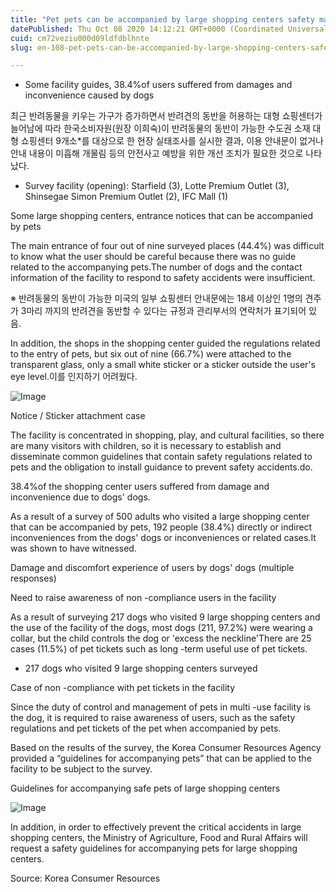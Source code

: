 ```yaml
---
title: "Pet pets can be accompanied by large shopping centers safety management"
datePublished: Thu Oct 08 2020 14:12:21 GMT+0000 (Coordinated Universal Time)
cuid: cm72veziu000d09ldfdblhnte
slug: en-108-pet-pets-can-be-accompanied-by-large-shopping-centers-safety-management

---
```



- Some facility guides, 38.4%of users suffered from damages and inconvenience caused by dogs

최근 반려동물을 키우는 가구가 증가하면서 반려견의 동반을 허용하는 대형 쇼핑센터가 늘어남에 따라 한국소비자원(원장 이희숙)이 반려동물의 동반이 가능한 수도권 소재 대형 쇼핑센터 9개소*를 대상으로 한 현장 실태조사를 실시한 결과, 이용 안내문이 없거나 안내 내용이 미흡해 개물림 등의 안전사고 예방을 위한 개선 조치가 필요한 것으로 나타났다.

* Survey facility (opening): Starfield (3), Lotte Premium Outlet (3), Shinsegae Simon Premium Outlet (2), IFC Mall (1)

Some large shopping centers, entrance notices that can be accompanied by pets

The main entrance of four out of nine surveyed places (44.4%) was difficult to know what the user should be careful because there was no guide related to the accompanying pets.The number of dogs and the contact information of the facility to respond to safety accidents were insufficient.

※ 반려동물의 동반이 가능한 미국의 일부 쇼핑센터 안내문에는 18세 이상인 1명의 견주가 3마리 까지의 반려견을 동반할 수 있다는 규정과 관리부서의 연락처가 표기되어 있음.

In addition, the shops in the shopping center guided the regulations related to the entry of pets, but six out of nine (66.7%) were attached to the transparent glass, only a small white sticker or a sticker outside the user's eye level.이를 인지하기 어려웠다.

![Image](https://cdn.hashnode.com/res/hashnode/image/upload/v1739422781192/accefd82-d616-4eca-adc9-a11c3e12c84b.png)

Notice / Sticker attachment case

The facility is concentrated in shopping, play, and cultural facilities, so there are many visitors with children, so it is necessary to establish and disseminate common guidelines that contain safety regulations related to pets and the obligation to install guidance to prevent safety accidents.do.

38.4%of the shopping center users suffered from damage and inconvenience due to dogs' dogs.

As a result of a survey of 500 adults who visited a large shopping center that can be accompanied by pets, 192 people (38.4%) directly or indirect inconveniences from the dogs' dogs or inconveniences or related cases.It was shown to have witnessed.

Damage and discomfort experience of users by dogs' dogs (multiple responses)

Need to raise awareness of non -compliance users in the facility

As a result of surveying 217 dogs who visited 9 large shopping centers and the use of the facility of the dogs, most dogs (211, 97.2%) were wearing a collar, but the child controls the dog or 'excess the neckline'There are 25 cases (11.5%) of pet tickets such as long -term useful use of pet tickets.

* 217 dogs who visited 9 large shopping centers surveyed

Case of non -compliance with pet tickets in the facility

Since the duty of control and management of pets in multi -use facility is the dog, it is required to raise awareness of users, such as the safety regulations and pet tickets of the pet when accompanied by pets.

Based on the results of the survey, the Korea Consumer Resources Agency provided a “guidelines for accompanying pets” that can be applied to the facility to be subject to the survey.

Guidelines for accompanying safe pets of large shopping centers

![Image](https://cdn.hashnode.com/res/hashnode/image/upload/v1739422783884/3240b071-eabd-469b-b809-d8bce91972f2.png)

In addition, in order to effectively prevent the critical accidents in large shopping centers, the Ministry of Agriculture, Food and Rural Affairs will request a safety guidelines for accompanying pets for large shopping centers.

Source: Korea Consumer Resources
